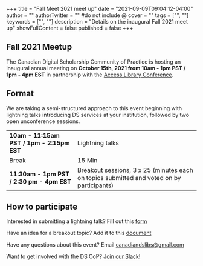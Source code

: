 +++
title = "Fall Meet 2021 meet up"
date = "2021-09-09T09:04:12-04:00"
author = ""
authorTwitter = "" #do not include @
cover = ""
tags = ["", ""]
keywords = ["", ""]
description = "Details on the inaugural Fall 2021 meet up"
showFullContent = false
published = false
+++

## Fall 2021 Meetup

The Canadian Digital Scholarship Community of Practice is hosting an inaugural annual meeting on **October 15th, 2021 from 10am - 1pm PST / 1pm - 4pm EST** in partnership with the [Access Library Conference](https://accessconference.ca/).

## Format

We are taking a semi-structured approach to this event beginning with lightning talks introducing DS services at your institution, followed by two open unconference sessions.

|||
|---|---|
|**10am - 11:15am PST / 1pm - 2:15pm EST** |Lightning talks|
|Break|15 Min|
|**11:30am - 1pm PST / 2:30 pm - 4pm EST** |Breakout sessions, 3 x 25 (minutes each on topics submitted and voted on by participants)|


## How to participate

Interested in submitting a lightning talk? Fill out this [form](https://forms.gle/aMaA3x35J1KjCCtJA)

Have an idea for a breakout topic? Add it to this [document](https://docs.google.com/spreadsheets/d/14HrcZlSJ82YQcTVlnyANVSuBHd7c6__KLsT4vPdMjhA/edit?usp=sharing)

Have any questions about this event? Email [canadiandslibs@gmail.com](mailto:canadiandslibs@gmail.com)

Want to get involved with the DS CoP? [Join our Slack!](https://join.slack.com/t/digitalscholincanada/shared_invite/zt-ue43gysy-wAgpaDkoclcWKW1cQ1S~gw)

